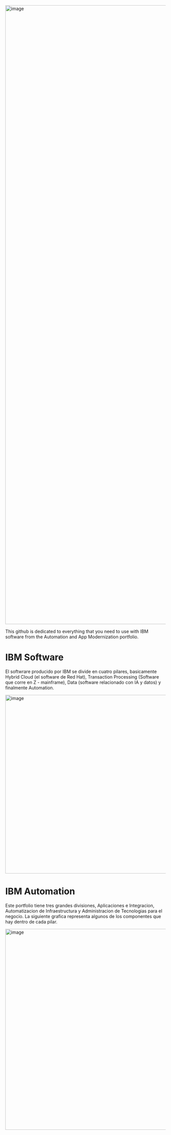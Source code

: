
<img width="4464" height="1944" alt="image" src="https://github.com/user-attachments/assets/6ae23408-ba5e-40b8-8f29-8ef5be2a7b3f" />




This github is dedicated to everything that you need to use with IBM software from the Automation and App Modernization portfolio.

IBM Software
=

El softwrare producido por IBM se divide en cuatro pilares, basicamente Hybrid Cloud (el software de Red Hat), Transaction Processing (Software que corre en Z - mainframe), Data (software relacionado con IA y datos) y finalmente Automation.

<img width="1123" height="561" alt="image" src="https://github.com/user-attachments/assets/f0ff6dd8-9d68-4643-a203-8e6d54fd469a" />


IBM Automation 
=
Este portfolio tiene tres grandes divisiones, Aplicaciones e Integracion, Automatizacion de Infraestructura y Administracion de Tecnologias para el negocio. La siguiente grafica representa algunos de los componentes que hay dentro de cada pilar.

<img width="1123" height="631" alt="image" src="https://github.com/user-attachments/assets/d6e787ee-8d3f-4d76-9c60-85c6ac7de33c" />





